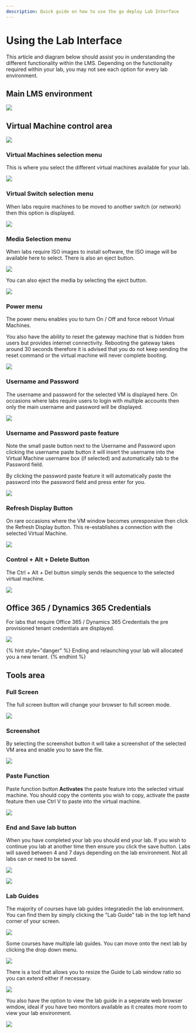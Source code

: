 ```yaml
---
description: Quick guide on how to use the go deploy Lab Interface
---
```


# Using the Lab Interface

This article and diagram below should assist you in understanding the different functionality within the LMS. Depending on the functionality required within your lab, you may not see each option for every lab environment.

## **Main LMS environment**

![](../.gitbook/assets/lms-environment.png)

## **Virtual Machine control area**

![](../.gitbook/assets/virtual-machine-control-area.png)

### **Virtual Machines selection menu**

This is where you select the different virtual machines available for your lab.

![](../.gitbook/assets/virtual-machine-selection-menu.png)

### **Virtual Switch selection menu**

When labs require machines to be moved to another switch \(or network\) then this option is displayed.

![](../.gitbook/assets/virtual-machine-control-area-networking.png)

### **Media Selection menu**

When labs require ISO images to install software, the ISO image will be available here to select. There is also an eject button.

![](../.gitbook/assets/virtual-machine-media-control-menu.png)

You can also eject the media by selecting the eject button.

![](../.gitbook/assets/virtual-machine-media-control-menu-eject.png)

### **Power menu**

The power menu enables you to turn On / Off and force reboot Virtual Machines.

You also have the ability to reset the gateway machine that is hidden from users but provides internet connectivity. Rebooting the gateway takes around 30 seconds therefore it is advised that you do not keep sending the reset command or the virtual machine will never complete booting.

![](../.gitbook/assets/virtual-machine-control-area-power.png)

### **Username and Password**

The username and password for the selected VM is displayed here. On occasions where labs require users to login with multiple accounts then only the main username and password will be displayed.

![](../.gitbook/assets/virtual-machine-control-area-un-and-pw.png)

### **Username and Password paste feature**

Note the small paste button next to the Username and Password upon clicking the username paste button it will insert the username into the Virtual Machine username box \(if selected\) and automatically tab to the Password field.

By clicking the password paste feature it will automatically paste the password into the password field and press enter for you.

![](../.gitbook/assets/virtual-machine-control-area-un-and-pw-paste.png)

### **Refresh Display Button**

On rare occasions where the VM window becomes unresponsive then click the Refresh Display button. This re-establishes a connection with the selected Virtual Machine.

![](../.gitbook/assets/reconnect-button%20%281%29.png)

### **Control + Alt + Delete Button**

The Ctrl + Alt + Del button simply sends the sequence to the selected virtual machine.

![](../.gitbook/assets/virtual-machine-control-area-cad.png)

## Office 365 / Dynamics 365 Credentials

For labs that require Office 365 / Dynamics 365 Credentials the pre provisioned tenant credentials are displayed.

![](../.gitbook/assets/image%20%2874%29.png)

{% hint style="danger" %}
Ending and relaunching your lab will allocated you a new tenant.
{% endhint %}

## **Tools area**

### Full Screen

The full screen button will change your browser to full screen mode.

![](../.gitbook/assets/image%20%2879%29.png)

### **Screenshot**

By selecting the screenshot button it will take a screenshot of the selected VM area and enable you to save the file.

![](../.gitbook/assets/image%20%2880%29.png)

### **Paste Function**

Paste function button **Activates** the paste feature into the selected virtual machine. You should copy the contents you wish to copy, activate the paste feature then use Ctrl V to paste into the virtual machine.

![](../.gitbook/assets/image%20%2870%29.png)

### **End and Save lab button**

When you have completed your lab you should end your lab. If you wish to continue you lab at another time then ensure you click the save button. Labs will saved between 4 and 7 days depending on the lab environment. Not all labs can or need to be saved.

![](../.gitbook/assets/image%20%2884%29%20%281%29.png)

![](../.gitbook/assets/image%20%2882%29.png)

### **Lab Guides**

The majority of courses have lab guides integratedin the lab environment. You can find them by simply clicking the "Lab Guide" tab in the top left hand corner of your screen.

![](../.gitbook/assets/image%20%2871%29.png)

Some courses have multiple lab guides. You can move onto the next lab by clicking the drop down menu.

![](../.gitbook/assets/image%20%2817%29.png)

There is a tool that allows you to resize the Guide to Lab window ratio so you can extend either if necessary.

![](../.gitbook/assets/image%20%2859%29.png)

You also have the option to view the lab guide in a seperate web browser window, ideal if you have two monitors available as it creates more room to view your lab environment.

![](../.gitbook/assets/image%20%2834%29.png)


